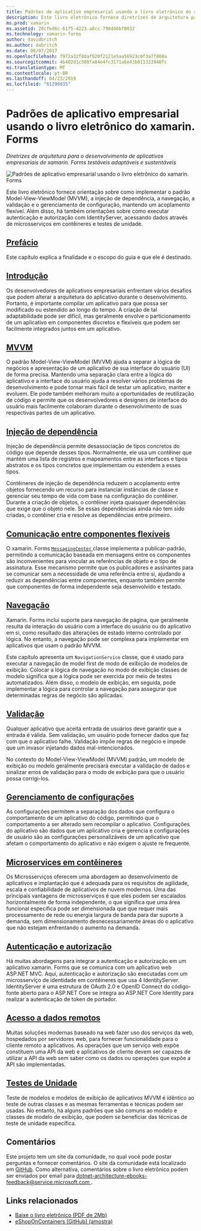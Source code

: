 ```yaml
---
title: Padrões de aplicativo empresarial usando o livro eletrônico do xamarin. Forms
description: Este livro eletrônico fornece diretrizes de arquitetura para o desenvolvimento de aplicativos empresariais de xamarin. Forms testáveis adaptáveis e sustentáveis.
ms.prod: xamarin
ms.assetid: 28cfed6c-6175-4223-a8cc-798d40bf0832
ms.technology: xamarin-forms
author: davidbritch
ms.author: dabritch
ms.date: 08/07/2017
ms.openlocfilehash: f972a32f8daf920f2121e5aa56923c0f3a7f808a
ms.sourcegitcommit: 4b402d1c508fa84e4fc3171a6e43b811323948fc
ms.translationtype: MT
ms.contentlocale: pt-BR
ms.lasthandoff: 04/23/2019
ms.locfileid: "61299935"
---
```

# <a name="enterprise-application-patterns-using-xamarinforms-ebook"></a>Padrões de aplicativo empresarial usando o livro eletrônico do xamarin. Forms

_Diretrizes de arquitetura para o desenvolvimento de aplicativos empresariais de xamarin. Forms testáveis adaptáveis e sustentáveis_

![](images/cover-sml.png "Padrões de aplicativo empresarial usando o livro eletrônico do xamarin. Forms")

Este livro eletrônico fornece orientação sobre como implementar o padrão Model-View-ViewModel (MVVM), a injeção de dependência, a navegação, a validação e o gerenciamento de configuração, mantendo um acoplamento flexível. Além disso, há também orientações sobre como executar autenticação e autorização com IdentityServer, acessando dados através de microsserviços em contêineres e testes de unidade.

## <a name="prefaceprefacemd"></a>[Prefácio](preface.md)

Este capítulo explica a finalidade e o escopo do guia e que ele é destinado.

## <a name="introductionintroductionmd"></a>[Introdução](introduction.md)

Os desenvolvedores de aplicativos empresariais enfrentam vários desafios que podem alterar a arquitetura do aplicativo durante o desenvolvimento. Portanto, é importante compilar um aplicativo para que possa ser modificado ou estendido ao longo do tempo. A criação de tal adaptabilidade pode ser difícil, mas geralmente envolve o particionamento de um aplicativo em componentes discretos e flexíveis que podem ser facilmente integrados juntos em um aplicativo.

## <a name="mvvmmvvmmd"></a>[MVVM](mvvm.md)

O padrão Model-View-ViewModel (MVVM) ajuda a separar a lógica de negócios e apresentação de um aplicativo de sua interface do usuário (UI) de forma precisa. Mantendo uma separação clara entre a lógica do aplicativo e a interface do usuário ajuda a resolver vários problemas de desenvolvimento e pode tornar mais fácil de testar um aplicativo, manter e evoluem. Ele pode também melhoram muito a oportunidades de reutilização de código e permite que os desenvolvedores e designers de interface do usuário mais facilmente colaboram durante o desenvolvimento de suas respectivas partes de um aplicativo.

## <a name="dependency-injectiondependency-injectionmd"></a>[Injeção de dependência](dependency-injection.md)

Injeção de dependência permite desassociação de tipos concretos do código que depende desses tipos. Normalmente, ele usa um contêiner que mantém uma lista de registros e mapeamentos entre as interfaces e tipos abstratos e os tipos concretos que implementam ou estendem a esses tipos.

Contêineres de injeção de dependência reduzem o acoplamento entre objetos fornecendo um recurso para instanciar instâncias de classe e gerenciar seu tempo de vida com base na configuração do contêiner. Durante a criação de objetos, o contêiner injeta quaisquer dependências que exige que o objeto nele. Se essas dependências ainda não tem sido criadas, o contêiner cria e resolve as dependências entre primeiro.

## <a name="communicating-between-loosely-coupled-componentscommunicating-between-loosely-coupled-componentsmd"></a>[Comunicação entre componentes flexíveis](communicating-between-loosely-coupled-components.md)

O xamarin. Forms [ `MessagingCenter` ](xref:Xamarin.Forms.MessagingCenter) classe implementa a publicar-padrão, permitindo a comunicação baseada em mensagens entre os componentes são inconvenientes para vincular as referências de objeto e o tipo de assinatura. Esse mecanismo permite que os publicadores e assinantes para se comunicar sem a necessidade de uma referência entre si, ajudando a reduzir as dependências entre componentes, enquanto também permite que componentes de forma independente seja desenvolvido e testado.

## <a name="navigationnavigationmd"></a>[Navegação](navigation.md)

Xamarin. Forms inclui suporte para navegação de página, que geralmente resulta da interação do usuário com a interface do usuário ou do aplicativo em si, como resultado das alterações de estado interno controlado por lógica. No entanto, a navegação pode ser complexa para implementar em aplicativos que usam o padrão MVVM.

Este capítulo apresenta um `NavigationService` classe, que é usado para executar a navegação de model first de modo de exibição de modelos de exibição. Colocar a lógica de navegação no modo de exibição classes de modelo significa que a lógica pode ser exercida por meio de testes automatizados. Além disso, o modelo de exibição, em seguida, pode implementar a lógica para controlar a navegação para assegurar que determinadas regras de negócio são aplicadas.

## <a name="validationvalidationmd"></a>[Validação](validation.md)

Qualquer aplicativo que aceita entrada de usuários deve garantir que a entrada é válida. Sem validação, um usuário pode fornecer dados que faz com que o aplicativo falhe. Validação impõe regras de negócio e impede que um invasor injetando dados mal-intencionados.

No contexto do Model-View-ViewModel (MVVM) padrão, um modelo de exibição ou modelo geralmente precisará executar a validação de dados e sinalizar erros de validação para o modo de exibição para que o usuário possa corrigi-los.

## <a name="configuration-managementconfiguration-managementmd"></a>[Gerenciamento de configurações](configuration-management.md)

As configurações permitem a separação dos dados que configura o comportamento de um aplicativo do código, permitindo que o comportamento a ser alterado sem recompilar o aplicativo. Configurações do aplicativo são dados que um aplicativo cria e gerencia e configurações de usuário são as configurações personalizáveis de um aplicativo que afetam o comportamento do aplicativo e não exigem o ajuste re frequente.

## <a name="containerized-microservicescontainerized-microservicesmd"></a>[Microservices em contêineres](containerized-microservices.md)

Os Microsserviços oferecem uma abordagem ao desenvolvimento de aplicativos e implantação que é adequada para os requisitos de agilidade, escala e confiabilidade de aplicativos de nuvem modernos. Uma das principais vantagens de microsserviços é que eles podem ser escalados horizontalmente de forma independente, o que significa que uma área funcional específica pode ser dimensionada que que requer mais processamento de rede ou energia largura de banda para dar suporte à demanda, sem dimensionamento desnecessariamente áreas do o aplicativo que não estejam enfrentando o aumento na demanda.

## <a name="authentication-and-authorizationauthentication-and-authorizationmd"></a>[Autenticação e autorização](authentication-and-authorization.md)

Há muitas abordagens para integrar a autenticação e autorização em um aplicativo xamarin. Forms que se comunica com um aplicativo web ASP.NET MVC. Aqui, autenticação e autorização são executadas com um microsserviço de identidade em contêineres que usa 4 IdentityServer. IdentityServer é uma estrutura de OAuth 2.0 e OpenID Connect do código-fonte aberto para o ASP.NET Core se integra ao ASP.NET Core Identity para realizar a autenticação de token de portador.

## <a name="accessing-remote-dataaccessing-remote-datamd"></a>[Acesso a dados remotos](accessing-remote-data.md)

Muitas soluções modernas baseado na web fazer uso dos serviços da web, hospedados por servidores web, para fornecer funcionalidade para o cliente remoto a aplicativos. As operações que um serviço web expõe constituem uma API da web e aplicativos de cliente devem ser capazes de utilizar a API da web sem saber como os dados ou operações que expõe a API são implementadas.

## <a name="unit-testingunit-testingmd"></a>[Testes de Unidade](unit-testing.md)

Teste de modelos e modelos de exibição de aplicativos MVVM é idêntico ao teste de outras classes e as mesmas ferramentas e técnicas podem ser usadas. No entanto, há alguns padrões que são comuns ao modelo e classes de modelo de exibição, que podem se beneficiar das técnicas de teste de unidade específica.

## <a name="feedback"></a>Comentários

Este projeto tem um site da comunidade, no qual você pode postar perguntas e fornecer comentários. O site da comunidade está localizado em [GitHub](https://github.com/dotnet-architecture/eShopOnContainers). Como alternativa, comentários sobre o livro eletrônico podem ser enviados por email para [ dotnet-architecture-ebooks-feedback@service.microsoft.com ](mailto:dotnet-architecture-ebooks-feedback@service.microsoft.com).


## <a name="related-links"></a>Links relacionados

- [Baixe o livro eletrônico (PDF de 2Mb)](https://aka.ms/xamarinpatternsebook)
- [eShopOnContainers (GitHub) (amostra)](https://github.com/dotnet-architecture/eShopOnContainers)
